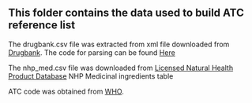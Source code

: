 ## This folder contains the data used to build ATC reference list

The drugbank.csv file was extracted from xml file downloaded from [Drugbank](https://www.drugbank.ca). The code for parsing can be found 
[Here](https://github.com/hres/hpfb_scrapy_projects/tree/master/scrapexml)

The nhp_med.csv file was downloaded from [Licensed Natural Health Product Database](https://www.canada.ca/en/health-canada/services/drugs-health-products/natural-non-prescription/applications-submissions/product-licensing/licensed-natural-health-product-database-data-extract.html)
NHP Medicinal ingredients table

ATC code was obtained from [WHO](https://www.whocc.no/atc_ddd_index).
